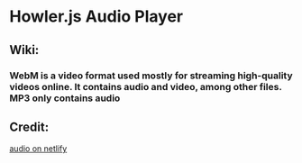 # Howler.js Audio Player

## Wiki:
### WebM is a video format used mostly for streaming high-quality videos online. It contains audio and video, among other files. MP3 only contains audio

## Credit:
[audio on netlify](https://audio.netlify.app)